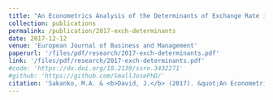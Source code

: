 ```yaml
---
title: "An Econometrics Analysis of the Determinants of Exchange Rate in Nigeria (1980-2016)"
collection: publications
permalink: /publication/2017-exch-determinants
date: 2017-12-12
venue: 'European Journal of Business and Management'
paperurl: '/files/pdf/research/2017-exch-determinants.pdf'
link: '/files/pdf/research/2017-exch-determinants.pdf'
#code: 'https://dx.doi.org/10.2139/ssrn.3432271'
#github: 'https://github.com/SmallJosePhD/'
citation: 'Sakanko, M.A. & <b>David, J.</b> (2017). &quot;An Econometrics Analysis of the Determinants of Exchange Rate in Nigeria (1980-2016).&quot; <i>European Journal of Business and Management</i>, <i>9</i>(34), 22-29.'
---
```

